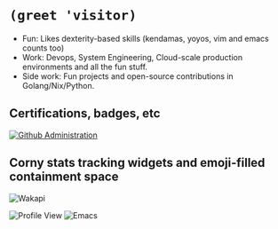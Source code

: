 # `(greet 'visitor)`

- Fun: Likes dexterity-based skills (kendamas, yoyos, vim and emacs counts too)
- Work: Devops, System Engineering, Cloud-scale production environments and all the fun stuff.
- Side work: Fun projects and open-source contributions in Golang/Nix/Python. 

## Certifications, badges, etc

[![Github Administration](https://user-images.githubusercontent.com/25652765/235519451-44992ad3-fa86-4458-8320-62bd687d9fb2.png)](https://www.credly.com/badges/687419a1-50b4-4c72-a248-dd03089ec084/public_url)

## Corny stats tracking widgets and emoji-filled containment space

![Wakapi](https://github-readme-stats.vercel.app/api/wakatime?username=notarock&api_domain=wakatime.notarock.xyz&bg_color=1A202C&title_color=2F855A&icon_color=2F855A&text_color=ffffff&custom_title=Wakapi%20Week%20Stats&layout=compact)

![Profile View](https://komarev.com/ghpvc/?username=notarock&color=orange)
![Emacs](https://img.shields.io/badge/Emacs-%237F5AB6.svg?&style=for-the-badge&logo=gnu-emacs&logoColor=white)

